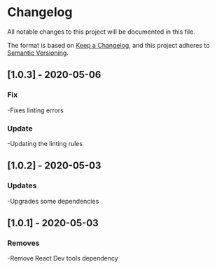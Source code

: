 # Changelog
All notable changes to this project will be documented in this file.

The format is based on [Keep a Changelog](https://keepachangelog.com/en/1.0.0/),
and this project adheres to [Semantic Versioning](https://semver.org/spec/v2.0.0.html).

## [1.0.3] - 2020-05-06
### Fix
-Fixes linting errors
### Update
-Updating the linting rules

## [1.0.2] - 2020-05-03
### Updates
-Upgrades some dependencies

## [1.0.1] - 2020-05-03
### Removes
-Remove React Dev tools dependency
